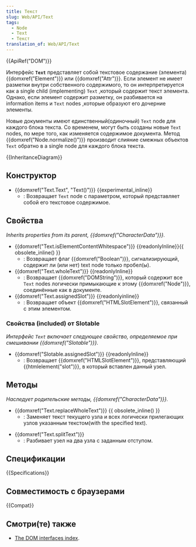 ```yaml
---
title: Текст
slug: Web/API/Text
tags:
  - Node
  - Text
  - Текст
translation_of: Web/API/Text
---
```


{{ApiRef("DOM")}}

Интерфейс **`Text`** представляет собой текстовое содержание (элемента) {{domxref("Element")}} или {{domxref("Attr")}}. Если элемент не имеет разметки внутри собственного содержимого, то он интерпретируется как a single child (implementing) `Text` ,который содержит текст элемента. Однако, если элемент содержит разметку, он разбивается на information items и `Text` nodes ,которые образуют его дочерние элементы.

Новые документы имеют единственный(одиночный) `Text` node для каждого блока текста. Со временем, могут быть созданы новые `Text` nodes, по мере того, как изменяется содержимое документа. Метод {{domxref("Node.normalize()")}} производит слияние смежных объектов `Text` обратно в a single node для каждого блока текста.

{{InheritanceDiagram}}

## Конструктор

- {{domxref("Text.Text", "Text()")}} {{experimental_inline}}
  - : Возвращает `Text` node с параметром, который представляет собой его текстовое содержимое.

## Свойства

_Inherits properties from its parent, {{domxref("CharacterData")}}._

- {{domxref("Text.isElementContentWhitespace")}} {{readonlyInline}}{{ obsolete_inline() }}
  - : Возвращает флаг {{domxref("Boolean")}}, сигнализирующий, содержит ли (или нет) text node только пробел(ы).
- {{domxref("Text.wholeText")}} {{readonlyInline}}
  - : Возвращает {{domxref("DOMString")}}, который содержит все `Text` nodes логически примыкающие к этому {{domxref("Node")}}, соединённые как в документе.
- {{domxref("Text.assignedSlot")}} {{readonlyinline}}
  - : Возвращает объект {{domxref("HTMLSlotElement")}}, связанный с этим элементом.

### Свойства (included) от Slotable

_Интерфейс `Text` включает следующее свойство, определяемое при смешивании {{domxref("Slotable")}}._

- {{domxref("Slotable.assignedSlot")}} {{readonlyInline}}
  - : Возвращает {{domxref("HTMLSlotElement")}}, представляющий {{htmlelement("slot")}}, в который вставлен данный узел.

## Методы

_Наследует родительские методы, {{domxref("CharacterData")}}._

<!---->

- {{domxref("Text.replaceWholeText")}} {{ obsolete_inline() }}
  - : Заменяет текст текущего узла и всех логически прилегающих узлов указанным текстом(with the specified text).

<!---->

- {{domxref("Text.splitText")}}
  - : Разбивает узел на два узла с заданным отступом.

## Спецификации

{{Specifications}}

## Совместимость с браузерами

{{Compat}}

## Смотри(те) также

- [The DOM interfaces index](/ru/docs/DOM/DOM_Reference).
